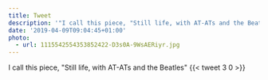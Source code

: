 ```yaml
---
title: Tweet
description: '"I call this piece, "Still life, with AT-ATs and the Beatles" "'
date: '2019-04-09T09:04:45+01:00'
photo:
  - url: 1115542554353852422-D3s0A-9WsAERiyr.jpg
---
```

I call this piece, "Still life, with AT-ATs and the Beatles" 
      {{< tweet 3 0 >}}
    
